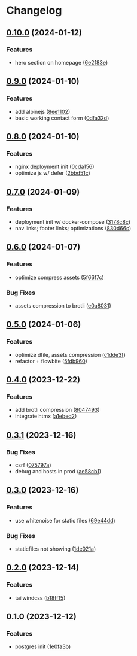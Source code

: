 # Changelog

## [0.10.0](https://github.com/fivehanz/hanz-web/compare/v0.9.0...v0.10.0) (2024-01-12)


### Features

* hero section on homepage ([6e2183e](https://github.com/fivehanz/hanz-web/commit/6e2183e47b6a72f50223842f7960319bd32618ea))

## [0.9.0](https://github.com/fivehanz/hanz-web/compare/v0.8.0...v0.9.0) (2024-01-10)


### Features

* add alpinejs ([8ee1102](https://github.com/fivehanz/hanz-web/commit/8ee1102d51b5271370b4d2447d616f1c55d26e9d))
* basic working contact form ([0dfa32d](https://github.com/fivehanz/hanz-web/commit/0dfa32d44680f6f77889c4247f9ab52b686a1b02))

## [0.8.0](https://github.com/fivehanz/hanz-web/compare/v0.7.0...v0.8.0) (2024-01-10)


### Features

* nginx deployment init ([0cda156](https://github.com/fivehanz/hanz-web/commit/0cda156dd7d40f42bf2e9ee28559173339ebaf63))
* optimize js w/ defer ([2bbd51c](https://github.com/fivehanz/hanz-web/commit/2bbd51c1b602bca850b94213840a8d30c3aa8a1c))

## [0.7.0](https://github.com/fivehanz/hanz-web/compare/v0.6.0...v0.7.0) (2024-01-09)


### Features

* deployment init w/ docker-compose ([3178c8c](https://github.com/fivehanz/hanz-web/commit/3178c8c93c8626e9b5be2b01e7716544f5b7912d))
* nav links; footer links; optimizations ([830d66c](https://github.com/fivehanz/hanz-web/commit/830d66c3a1a970f46c7db211dd9e252df5078e72))

## [0.6.0](https://github.com/fivehanz/hanz-web/compare/v0.5.0...v0.6.0) (2024-01-07)


### Features

* optimize compress assets ([5f66f7c](https://github.com/fivehanz/hanz-web/commit/5f66f7c7b822ab7ffc23632b3fcf321e6567b03f))


### Bug Fixes

* assets compression to brotli ([e0a8031](https://github.com/fivehanz/hanz-web/commit/e0a80318f1bbff6df385c474c00d9065367fa06b))

## [0.5.0](https://github.com/fivehanz/hanz-web/compare/v0.4.0...v0.5.0) (2024-01-06)


### Features

* optimize dfile, assets compression ([c1dde3f](https://github.com/fivehanz/hanz-web/commit/c1dde3f00f7ca9f1a5e05754060a6f77b8cbbae2))
* refactor + flowbite ([5fdb960](https://github.com/fivehanz/hanz-web/commit/5fdb9601bcb743999408781074bd80d7811dbc22))

## [0.4.0](https://github.com/fivehanz/hanz-web/compare/v0.3.1...v0.4.0) (2023-12-22)


### Features

* add brotli compression ([8047493](https://github.com/fivehanz/hanz-web/commit/80474932804acbc828619a63824a494d9b550d6f))
* integrate htmx ([a1ebed2](https://github.com/fivehanz/hanz-web/commit/a1ebed21b4639c1756d4edcd79d0085a3511e772))

## [0.3.1](https://github.com/fivehanz/hanz-web/compare/v0.3.0...v0.3.1) (2023-12-16)


### Bug Fixes

* csrf ([075797a](https://github.com/fivehanz/hanz-web/commit/075797a7dbb9589784ebec23b5a27d9a58d8a434))
* debug and hosts in prod ([ae58cb1](https://github.com/fivehanz/hanz-web/commit/ae58cb1805a42a99dbb412051fce4b169cc6c6d9))

## [0.3.0](https://github.com/fivehanz/hanz-web/compare/v0.2.0...v0.3.0) (2023-12-16)


### Features

* use whitenoise for static files ([69e44dd](https://github.com/fivehanz/hanz-web/commit/69e44dd66e2c7d1d5861d5a273968bbda05ad4da))


### Bug Fixes

* staticfiles not showing ([1de021a](https://github.com/fivehanz/hanz-web/commit/1de021a8ca8db0de08c6f4df63ffc6a52347e8d3))

## [0.2.0](https://github.com/fivehanz/hanz-web/compare/v0.1.0...v0.2.0) (2023-12-14)


### Features

* tailwindcss ([b18ff15](https://github.com/fivehanz/hanz-web/commit/b18ff158e976e8069f0b2c4c955d145ee5535913))

## 0.1.0 (2023-12-12)


### Features

* postgres init ([1e0fa3b](https://github.com/fivehanz/hanz-web/commit/1e0fa3bd486752a850dad2bc7631d691d5097c75))
